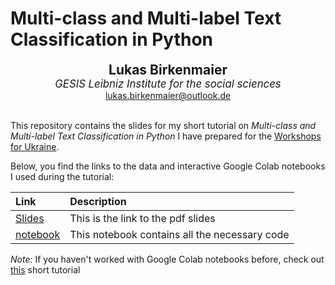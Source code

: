 # Multi-class and Multi-label Text Classification in Python


<center>
<b style="font-size: 150%">Lukas Birkenmaier</b>
<br>
<em style="font-size: 120%">GESIS Leibniz Institute for the social sciences</em>
<br>
<a href="mailto:lukas.birkenmaier@outlook.de">lukas.birkenmaier@outlook.de</a>
</center>
<br style="margin-below: 12pt;">

This repository contains the slides for my short tutorial on *Multi-class and Multi-label Text Classification in Python* I have prepared for the [Workshops for Ukraine](https://sites.google.com/view/dariia-mykhailyshyna/main/r-workshops-for-ukraine).

Below, you find the links to the data and interactive Google Colab notebooks I used during the tutorial:

| Link | Description |
|:---- |:----- |
| [Slides](https://drive.google.com/file/d/1dvEh-p-uOPciJSe56Wqg25ji6S9kK_HQ/view?usp=sharing) | This is the link to the pdf slides  |
| [notebook](https://github.com/lukasbirki/Workshop-Classification/blob/main/Course_Classification.ipynb) | This notebook contains all the necessary code |


*Note:* If you haven't worked with Google Colab notebooks before, check out [this](https://colab.research.google.com/?utm_source=scs-index) short tutorial
